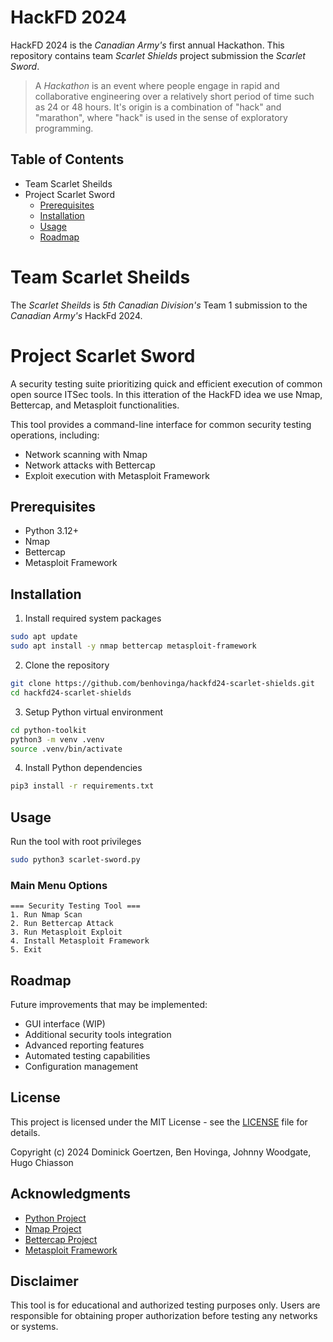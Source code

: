 # HackFD 2024

HackFD 2024 is the _Canadian Army's_ first annual Hackathon. This repository contains team _Scarlet Shields_ project submission the _Scarlet Sword_.

> A _Hackathon_ is an event where people engage in rapid and collaborative engineering over a relatively short period of time such as 24 or 48 hours. It's origin is a combination of "hack" and "marathon", where "hack" is used in the sense of exploratory programming.

## Table of Contents
- Team Scarlet Sheilds
- Project Scarlet Sword
  - [Prerequisites](#prerequisites)
  - [Installation](#installation)
  - [Usage](#usage)
  - [Roadmap](#)
 
# Team Scarlet Sheilds

The _Scarlet Sheilds_ is _5th Canadian Division's_ Team 1 submission to the _Canadian Army's_ HackFd 2024.

# Project Scarlet Sword

A security testing suite prioritizing quick and efficient execution of common open source ITSec tools. In this itteration of the HackFD idea we use Nmap, Bettercap, and Metasploit functionalities.

This tool provides a command-line interface for common security testing operations, including:

- Network scanning with Nmap
- Network attacks with Bettercap
- Exploit execution with Metasploit Framework

## Prerequisites

- Python 3.12+
- Nmap
- Bettercap
- Metasploit Framework

## Installation

1. Install required system packages

```bash
sudo apt update
sudo apt install -y nmap bettercap metasploit-framework
```

2. Clone the repository

```bash
git clone https://github.com/benhovinga/hackfd24-scarlet-shields.git
cd hackfd24-scarlet-shields
```

3. Setup Python virtual environment

```bash
cd python-toolkit
python3 -m venv .venv
source .venv/bin/activate
```

4. Install Python dependencies

```bash
pip3 install -r requirements.txt
```

## Usage

Run the tool with root privileges

```bash
sudo python3 scarlet-sword.py
```

### Main Menu Options

```text
=== Security Testing Tool ===
1. Run Nmap Scan
2. Run Bettercap Attack
3. Run Metasploit Exploit
4. Install Metasploit Framework
5. Exit
```

## Roadmap

Future improvements that may be implemented:

- GUI interface (WIP)
- Additional security tools integration
- Advanced reporting features
- Automated testing capabilities
- Configuration management

## License

This project is licensed under the MIT License - see the [LICENSE](LICENSE) file for details.

Copyright (c) 2024 Dominick Goertzen, Ben Hovinga, Johnny Woodgate, Hugo Chiasson

## Acknowledgments

- [Python Project](https://www.python.org/)
- [Nmap Project](https://nmap.org/)
- [Bettercap Project](https://www.bettercap.org/)
- [Metasploit Framework](https://www.metasploit.com/)

## Disclaimer

This tool is for educational and authorized testing purposes only. Users are responsible for obtaining proper authorization before testing any networks or systems.
